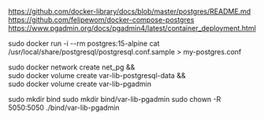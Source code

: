 https://github.com/docker-library/docs/blob/master/postgres/README.md
https://github.com/felipewom/docker-compose-postgres
https://www.pgadmin.org/docs/pgadmin4/latest/container_deployment.html

sudo docker run -i --rm postgres:15-alpine cat /usr/local/share/postgresql/postgresql.conf.sample > my-postgres.conf

sudo docker network create net_pg && \
sudo docker volume create var-lib-postgresql-data && \
sudo docker volume create var-lib-pgadmin

sudo mkdir bind
sudo mkdir bind/var-lib-pgadmin
sudo chown -R 5050:5050 ./bind/var-lib-pgadmin
